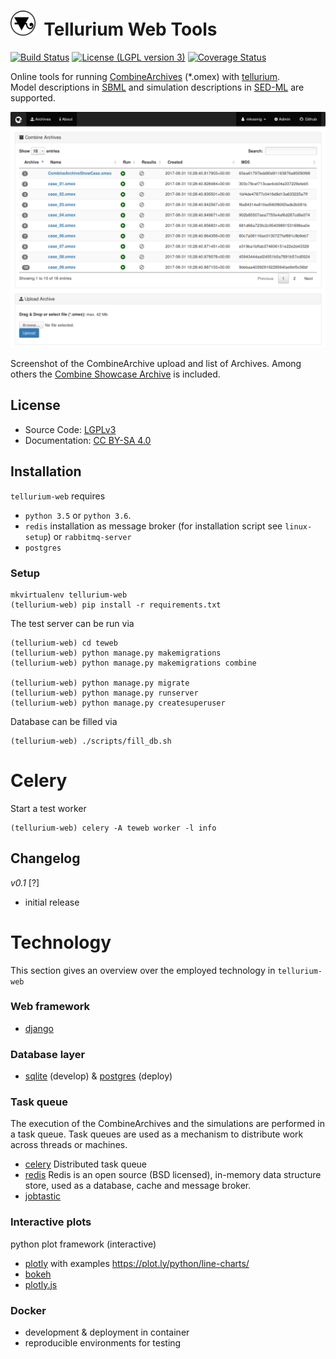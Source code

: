<h1><img title="tellurium logo" src="./teweb/combine/static/combine/images/logos/te-web.png" height="40" />&nbsp;&nbsp;Tellurium Web Tools</h1>

[![Build Status](https://travis-ci.org/matthiaskoenig/tellurium-web.svg?branch=master)](https://travis-ci.org/matthiaskoenig/tellurium-web)
[![License (LGPL version 3)](https://img.shields.io/badge/license-LGPLv3.0-blue.svg?style=flat-square)](http://opensource.org/licenses/LGPL-3.0)
[![Coverage Status](https://coveralls.io/repos/github/matthiaskoenig/tellurium-web/badge.svg?branch=master)](https://coveralls.io/github/matthiaskoenig/tellurium-web?branch=master)

Online tools for running [CombineArchives](http://co.mbine.org/documents/archive) (*.omex) with [tellurium](http://tellurium.analogmachine.org/).   
Model descriptions in 
[SBML](http://sbml.org) and simulation descriptions in [SED-ML](http://sed-ml.org) are supported.



<img title="Screenshot Tellurium Web Tools" src="./docs/images/screenshot-0.1.png" width="600" />

Screenshot of the CombineArchive upload and list of Archives. 
Among others the [Combine Showcase Archive](https://github.com/SemsProject/CombineArchiveShowCase) is included.

## License
* Source Code: [LGPLv3](http://opensource.org/licenses/LGPL-3.0)
* Documentation: [CC BY-SA 4.0](http://creativecommons.org/licenses/by-sa/4.0/)

## Installation
`tellurium-web` requires 
- `python 3.5` or `python 3.6`.
- `redis` installation as message broker (for installation script see `linux-setup`) or `rabbitmq-server`
- `postgres`


### Setup
```
mkvirtualenv tellurium-web
(tellurium-web) pip install -r requirements.txt
```

The test server can be run via
```
(tellurium-web) cd teweb
(tellurium-web) python manage.py makemigrations
(tellurium-web) python manage.py makemigrations combine

(tellurium-web) python manage.py migrate
(tellurium-web) python manage.py runserver
(tellurium-web) python manage.py createsuperuser
```
Database can be filled via
```
(tellurium-web) ./scripts/fill_db.sh
```

# Celery
Start a test worker 
```
(tellurium-web) celery -A teweb worker -l info
```


## Changelog
*v0.1* [?]
- initial release


# Technology
This section gives an overview over the employed technology in `tellurium-web`

### Web framework 
* [django](https://www.djangoproject.com/)

### Database layer
* [sqlite](https://www.sqlite.org/) (develop) & [postgres](https://www.postgresql.org/) (deploy)

### Task queue
The execution of the CombineArchives and the simulations are performed
in a task queue. Task queues are used as a mechanism to distribute work across threads or machines.
* [celery](http://www.celeryproject.org/) Distributed task queue
* [redis](https://redis.io/) Redis is an open source (BSD licensed), 
in-memory data structure store, used as a database, cache and message broker.
* [jobtastic](https://github.com/PolicyStat/jobtastic)


### Interactive plots
python plot framework (interactive)
* [plotly](https://plot.ly/python/) with examples https://plot.ly/python/line-charts/
* [bokeh](https://bokeh.pydata.org/en/latest/) 
* [plotly.js](https://github.com/plotly/plotly.js) 

### Docker 
* development & deployment in container
* reproducible environments for testing
